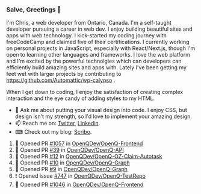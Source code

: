 ### Salve, Greetings 👋

I'm Chris, a web developer from Ontario, Canada. I'm a self-taught developer pursuing a career in web dev. I enjoy building beautiful sites and apps with web technology.
I kick-started my coding journey with freeCodeCamp and claimed five of their certifications.  I currently working on personal projects in JavaScript, especially with React/Next.js, though I'm open to learning other languages and frameworks. I love the web platform and I'm excited by the powerful technolgies which can developers can efficiently build amazing sites and apps with. Lately I've been getting my feet wet with larger projects by contributing to https://github.com/Automattic/wp-calypso .

When I get down to coding, I enjoy the satisfaction of creating complex interaction and the eye candy of adding styles to my HTML. 

- 💬 Ask me about putting your visual design into code. I enjoy CSS, but design isn't my strength, so I'd love to implement your amazing design.
- 📫 Reach me on: [Twitter](https://twitter.com/Christo28120856), [Linkedin](https://www.linkedin.com/in/christopher-stevers-07b9a5204/).
- ⌨ Check out my blog: [Scribo](https://christopherstevers.cf).
<!--
**Christopher-Stevers/Christopher-Stevers** is a ✨ _special_ ✨ repository because its `README.md` (this file) appears on your GitHub profile.

Here are some ideas to get you started:

- 🔭 I’m currently working on ...
- 🌱 I’m currently learning ...
- 👯 I’m looking to collaborate on ...
- 🤔 I’m looking for help with ...
- 😄 Pronouns: ...
- ⚡ Fun fact: ...
-->

<!--START_SECTION:activity-->
1. 💪 Opened PR [#1057](https://github.com/OpenQDev/OpenQ-Frontend/pull/1057) in [OpenQDev/OpenQ-Frontend](https://github.com/OpenQDev/OpenQ-Frontend)
2. 💪 Opened PR [#39](https://github.com/OpenQDev/OpenQ-API/pull/39) in [OpenQDev/OpenQ-API](https://github.com/OpenQDev/OpenQ-API)
3. 💪 Opened PR [#12](https://github.com/OpenQDev/OpenQ-OZ-Claim-Autotask/pull/12) in [OpenQDev/OpenQ-OZ-Claim-Autotask](https://github.com/OpenQDev/OpenQ-OZ-Claim-Autotask)
4. 💪 Opened PR [#10](https://github.com/OpenQDev/OpenQ-Graph/pull/10) in [OpenQDev/OpenQ-Graph](https://github.com/OpenQDev/OpenQ-Graph)
5. 💪 Opened PR [#9](https://github.com/OpenQDev/OpenQ-Graph/pull/9) in [OpenQDev/OpenQ-Graph](https://github.com/OpenQDev/OpenQ-Graph)
6. ❗️ Opened issue [#747](https://github.com/OpenQDev/OpenQ-TestRepo/issues/747) in [OpenQDev/OpenQ-TestRepo](https://github.com/OpenQDev/OpenQ-TestRepo)
7. 💪 Opened PR [#1046](https://github.com/OpenQDev/OpenQ-Frontend/pull/1046) in [OpenQDev/OpenQ-Frontend](https://github.com/OpenQDev/OpenQ-Frontend)
<!--END_SECTION:activity-->
